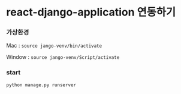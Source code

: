 # react-django-application 연동하기


### 가상환경

Mac : `source jango-venv/bin/activate`

Window : `source jango-venv/Script/activate`



### start

`python manage.py runserver`
